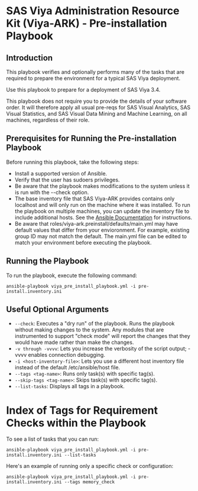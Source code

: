# SAS Viya Administration Resource Kit (Viya-ARK) - Pre-installation Playbook

## Introduction
This playbook verifies and optionally performs many of the tasks that are required to prepare the environment for a typical SAS Viya deployment.

Use this playbook to prepare for a deployment of SAS Viya 3.4.

This playbook does not require you to provide the details of your software order.  It will therefore apply all usual pre-reqs for SAS Visual Analytics, SAS Visual Statistics, and SAS Visual Data Mining and Machine Learning, on all machines, regardless of their role. 


## Prerequisites for Running the Pre-installation Playbook
Before running this playbook, take the following steps:
* Install a supported version of Ansible.
* Verify that the user has sudoers privileges.
* Be aware that the playbook makes modifications to the system unless it is run with the --check option.
* The base inventory file that SAS Viya-ARK provides contains only localhost and will only run on the machine where it was installed. 
To run the playbook on multiple machines, you can update the inventory file to include additional hosts. See the [Ansible Documentation](http://docs.ansible.com/ansible/latest/intro_inventory.html) for instructions.
* Be aware that roles/viya-ark.preinstall/defaults/main.yml may have default values that differ from your envioronment.  For example, existing group ID may not match the default.  The main.yml file can be edited to match your environment before executing the playbook.

## Running the Playbook
To run the playbook, execute the following command:
  ```
  ansible-playbook viya_pre_install_playbook.yml -i pre-install.inventory.ini
  ```

## Useful Optional Arguments
* ```--check```: Executes a "dry run" of the playbook. Runs the playbook without making changes to the system. Any modules that are instrumented to support "check mode"  will report the changes that they would have made rather than make the changes.
* ```-v through -vvvv```: Lets you increase the verbosity of the script output; -vvvv enables connection debugging.
* ```-i <host-inventory-file>```: Lets you use a different host inventory file instead of the default /etc/ansible/host file.
* ```--tags <tag-name>```: Runs only task(s) with specific tag(s).
* ```--skip-tags <tag-name>```: Skips task(s) with specific tag(s).
* ```--list-tasks```: Displays all tags in a playbook.

# Index of Tags for Requirement Checks within the Playbook
To see a list of tasks that you can run:
  ```
  ansible-playbook viya_pre_install_playbook.yml -i pre-install.inventory.ini --list-tasks
  ```
Here's an example of running only a specific check or configuration:
  ```
  ansible-playbook viya_pre_install_playbook.yml -i pre-install.inventory.ini --tags memory_check
  ```
